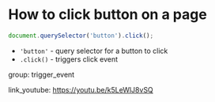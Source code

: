 # How to click button on a page

```javascript
document.querySelector('button').click();
```

- `'button'` - query selector for a button to click
- `.click()` - triggers click event

group: trigger_event


link_youtube: https://youtu.be/k5LeWlJ8vSQ
